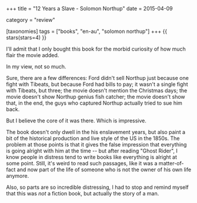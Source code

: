 +++
title = "12 Years a Slave - Solomon Northup"
date = 2015-04-09

category = "review"

[taxonomies]
tags = ["books", "en-au", "solomon northup"]
+++
{{ stars(stars=4) }}

I'll admit that I only bought this book for the morbid curiosity of how much flair the movie added.

In my view, not so much.

Sure, there are a few differences: Ford didn't sell Northup just because one fight with Tibeats, but because Ford had bills to pay; it wasn't a single fight with Tibeats, but three; the movie doesn't mention the Christmas days; the movie doesn't show Northup genius fish catcher; the movie doesn't show that, in the end, the guys who captured Northup actually tried to sue him back.

But I believe the core of it was there. Which is impressive.

The book doesn't only dwell in the his enslavement years, but also paint a bit of the historical production and live style of the US in the 1850s. The problem at those points is that it gives the false impression that everything is going alright with him at the time -- but after reading "Ghost Rider", I know people in distress tend to write books like everything is alright at some point. Still, it's weird to read such passages, like it was a matter-of-fact and now part of the life of someone who is not the owner of his own life anymore.

Also, so parts are so incredible distressing, I had to stop and remind myself that this was *not* a fiction book, but actually the story of a man.
